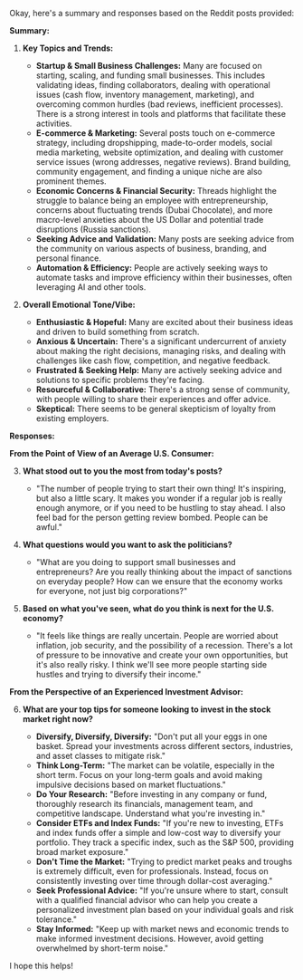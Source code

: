 Okay, here's a summary and responses based on the Reddit posts provided:

**Summary:**

1.  **Key Topics and Trends:**

    *   **Startup & Small Business Challenges:** Many are focused on starting, scaling, and funding small businesses. This includes validating ideas, finding collaborators, dealing with operational issues (cash flow, inventory management, marketing), and overcoming common hurdles (bad reviews, inefficient processes). There is a strong interest in tools and platforms that facilitate these activities.
    *   **E-commerce & Marketing:** Several posts touch on e-commerce strategy, including dropshipping, made-to-order models, social media marketing, website optimization, and dealing with customer service issues (wrong addresses, negative reviews). Brand building, community engagement, and finding a unique niche are also prominent themes.
    *   **Economic Concerns & Financial Security:** Threads highlight the struggle to balance being an employee with entrepreneurship, concerns about fluctuating trends (Dubai Chocolate), and more macro-level anxieties about the US Dollar and potential trade disruptions (Russia sanctions).
    *   **Seeking Advice and Validation:** Many posts are seeking advice from the community on various aspects of business, branding, and personal finance.
    *   **Automation & Efficiency:** People are actively seeking ways to automate tasks and improve efficiency within their businesses, often leveraging AI and other tools.

2.  **Overall Emotional Tone/Vibe:**

    *   **Enthusiastic & Hopeful:** Many are excited about their business ideas and driven to build something from scratch.
    *   **Anxious & Uncertain:** There's a significant undercurrent of anxiety about making the right decisions, managing risks, and dealing with challenges like cash flow, competition, and negative feedback.
    *   **Frustrated & Seeking Help:** Many are actively seeking advice and solutions to specific problems they're facing.
    *   **Resourceful & Collaborative:** There's a strong sense of community, with people willing to share their experiences and offer advice.
    *   **Skeptical:** There seems to be general skepticism of loyalty from existing employers.

**Responses:**

**From the Point of View of an Average U.S. Consumer:**

3.  **What stood out to you the most from today's posts?**

    *   "The number of people trying to start their own thing! It's inspiring, but also a little scary. It makes you wonder if a regular job is really enough anymore, or if you need to be hustling to stay ahead. I also feel bad for the person getting review bombed. People can be awful."

4.  **What questions would you want to ask the politicians?**

    *   "What are you doing to support small businesses and entrepreneurs? Are you really thinking about the impact of sanctions on everyday people? How can we ensure that the economy works for everyone, not just big corporations?"

5.  **Based on what you've seen, what do you think is next for the U.S. economy?**

    *   "It feels like things are really uncertain. People are worried about inflation, job security, and the possibility of a recession. There's a lot of pressure to be innovative and create your own opportunities, but it's also really risky. I think we'll see more people starting side hustles and trying to diversify their income."

**From the Perspective of an Experienced Investment Advisor:**

6.  **What are your top tips for someone looking to invest in the stock market right now?**

    *   **Diversify, Diversify, Diversify:** "Don't put all your eggs in one basket. Spread your investments across different sectors, industries, and asset classes to mitigate risk."
    *   **Think Long-Term:** "The market can be volatile, especially in the short term. Focus on your long-term goals and avoid making impulsive decisions based on market fluctuations."
    *   **Do Your Research:** "Before investing in any company or fund, thoroughly research its financials, management team, and competitive landscape. Understand what you're investing in."
    *   **Consider ETFs and Index Funds:** "If you're new to investing, ETFs and index funds offer a simple and low-cost way to diversify your portfolio. They track a specific index, such as the S&P 500, providing broad market exposure."
    *   **Don't Time the Market:** "Trying to predict market peaks and troughs is extremely difficult, even for professionals. Instead, focus on consistently investing over time through dollar-cost averaging."
    *   **Seek Professional Advice:** "If you're unsure where to start, consult with a qualified financial advisor who can help you create a personalized investment plan based on your individual goals and risk tolerance."
    *   **Stay Informed:** "Keep up with market news and economic trends to make informed investment decisions. However, avoid getting overwhelmed by short-term noise."

I hope this helps!
